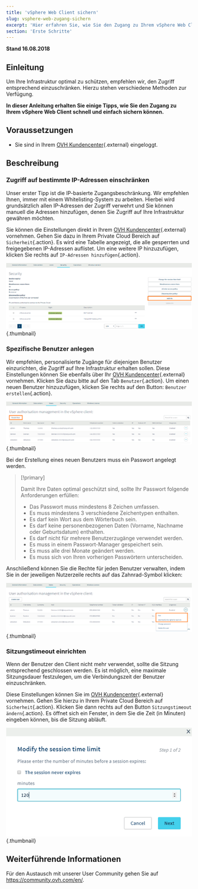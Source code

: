 ```yaml
---
title: 'vSphere Web Client sichern'
slug: vsphere-web-zugang-sichern
excerpt: 'Hier erfahren Sie, wie Sie den Zugang zu Ihrem vSphere Web Client sichern.'
section: 'Erste Schritte'
---
```


**Stand 16.08.2018**

## Einleitung

Um Ihre Infrastruktur optimal zu schützen, empfehlen wir, den Zugriff entsprechend einzuschränken. Hierzu stehen verschiedene Methoden zur Verfügung.

**In dieser Anleitung erhalten Sie einige Tipps, wie Sie den Zugang zu Ihrem vSphere Web Client schnell und einfach sichern können.**

## Voraussetzungen

- Sie sind in Ihrem [OVH Kundencenter](https://www.ovh.com/auth/?action=gotomanager){.external} eingeloggt.

## Beschreibung

### Zugriff auf bestimmte IP-Adressen einschränken

Unser erster Tipp ist die IP-basierte Zugangsbeschränkung. Wir empfehlen Ihnen, immer mit einem Whitelisting-System zu arbeiten. Hierbei wird grundsätzlich allen IP-Adressen der Zugriff verwehrt und Sie können manuell die Adressen hinzufügen, denen Sie Zugriff auf Ihre Infrastruktur gewähren möchten.

Sie können die Einstellungen direkt in Ihrem [OVH Kundencenter](https://www.ovh.com/auth/?action=gotomanager){.external} vornehmen. Gehen Sie dazu in Ihrem Private Cloud Bereich auf `Sicherheit`{.action}. Es wird eine Tabelle angezeigt, die alle gesperrten und freigegebenen IP-Adressen auflistet. Um eine weitere IP hinzuzufügen, klicken Sie rechts auf `IP-Adressen hinzufügen`{.action}.

![IPs hinzufügen](images/adding_ip.png){.thumbnail}


### Spezifische Benutzer anlegen

Wir empfehlen, personalisierte Zugänge für diejenigen Benutzer einzurichten, die Zugriff auf Ihre Infrastruktur erhalten sollen. Diese Einstellungen können Sie ebenfalls über Ihr [OVH Kundencenter](https://www.ovh.com/auth/?action=gotomanager){.external} vornehmen. Klicken Sie dazu bitte auf den Tab `Benutzer`{.action}. Um einen neuen Benutzer hinzuzufügen, klicken Sie rechts auf den Button: `Benutzer erstellen`{.action}.

![Benutzer](images/users.png){.thumbnail}


Bei der Erstellung eines neuen Benutzers muss ein Passwort angelegt werden.

> [!primary]
>
> Damit Ihre Daten optimal geschützt sind, sollte Ihr Passwort folgende Anforderungen erfüllen:
>
> - Das Passwort muss mindestens 8 Zeichen umfassen.
> - Es muss mindestens 3 verschiedene Zeichentypen enthalten.
> - Es darf kein Wort aus dem Wörterbuch sein.
> - Es darf keine personenbezogenen Daten (Vorname, Nachname oder Geburtsdatum) enthalten.
> - Es darf nicht für mehrere Benutzerzugänge verwendet werden.
> - Es muss in einem Passwort-Manager gespeichert sein.
> - Es muss alle drei Monate geändert werden.
> - Es muss sich von Ihren vorherigen Passwörtern unterscheiden.
>

Anschließend können Sie die Rechte für jeden Benutzer verwalten, indem Sie in der jeweiligen Nutzerzeile rechts auf das Zahnrad-Symbol klicken:

![Benutzereinstellungen](images/users_edit.png){.thumbnail}

### Sitzungstimeout einrichten

Wenn der Benutzer den Client nicht mehr verwendet, sollte die Sitzung entsprechend geschlossen werden. Es ist möglich, eine maximale Sitzungsdauer festzulegen, um die Verbindungszeit der Benutzer einzuschränken.

Diese Einstellungen können Sie im [OVH Kundencenter](https://www.ovh.com/auth/?action=gotomanager){.external} vornehmen. Gehen Sie hierzu in Ihrem Private Cloud Bereich auf `Sicherheit`{.action}. Klicken Sie dann rechts auf den Button `Sitzungstimeout ändern`{.action}. Es öffnet sich ein Fenster, in dem Sie die Zeit (in Minuten) eingeben können, bis die Sitzung abläuft.

![Sitzungstimeout](images/expiration.png){.thumbnail}

## Weiterführende Informationen

Für den Austausch mit unserer User Community gehen Sie auf <https://community.ovh.com/en/>.